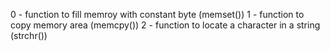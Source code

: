 0 - function to fill memroy with constant byte (memset())
1 - function to copy memory area (memcpy())
2 - function to locate a character in a string (strchr())

